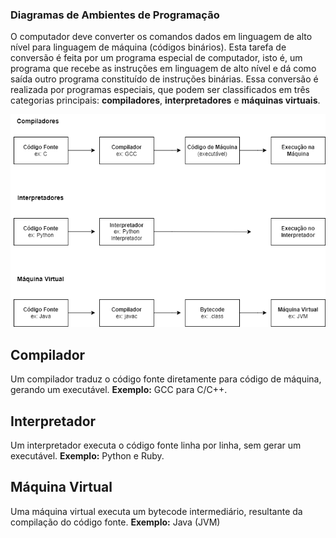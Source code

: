 ###  Diagramas de Ambientes de Programação

O computador deve converter os comandos dados em linguagem de alto nível para linguagem de máquina (códigos binários). Esta tarefa de conversão é feita por um programa especial de computador, isto é, um programa que recebe as instruções em linguagem de alto nível e dá como saída outro programa constituído de instruções binárias. Essa conversão é realizada por programas especiais, que podem ser classificados em três categorias principais: **compiladores**, **interpretadores** e **máquinas virtuais**.

![](images/diagrama.png)

## Compilador
Um compilador traduz o código fonte diretamente para código de máquina, gerando um executável. 
**Exemplo:** GCC para C/C++.

## Interpretador
Um interpretador executa o código fonte linha por linha, sem gerar um executável. 
**Exemplo:** Python e Ruby.

## Máquina Virtual
Uma máquina virtual executa um bytecode intermediário, resultante da compilação do código fonte. 
**Exemplo:** Java (JVM) 
